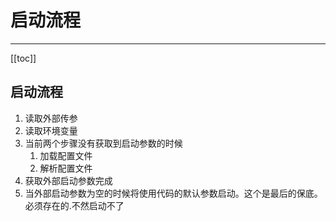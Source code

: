 # 启动流程


---

[[toc]]

## 启动流程

1. 读取外部传参
2. 读取环境变量
3. 当前两个步骤没有获取到启动参数的时候
    1. 加载配置文件
    2. 解析配置文件
4. 获取外部启动参数完成
5. 当外部启动参数为空的时候将使用代码的默认参数启动。这个是最后的保底。必须存在的.不然启动不了 